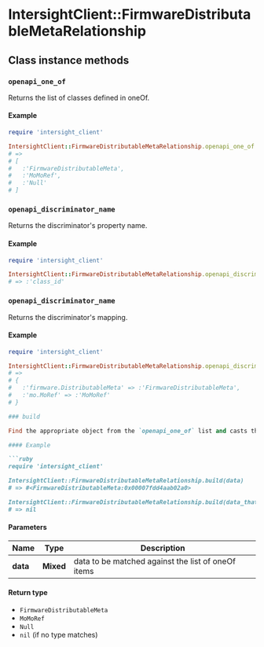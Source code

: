 # IntersightClient::FirmwareDistributableMetaRelationship

## Class instance methods

### `openapi_one_of`

Returns the list of classes defined in oneOf.

#### Example

```ruby
require 'intersight_client'

IntersightClient::FirmwareDistributableMetaRelationship.openapi_one_of
# =>
# [
#   :'FirmwareDistributableMeta',
#   :'MoMoRef',
#   :'Null'
# ]
```

### `openapi_discriminator_name`

Returns the discriminator's property name.

#### Example

```ruby
require 'intersight_client'

IntersightClient::FirmwareDistributableMetaRelationship.openapi_discriminator_name
# => :'class_id'
```

### `openapi_discriminator_name`

Returns the discriminator's mapping.

#### Example

```ruby
require 'intersight_client'

IntersightClient::FirmwareDistributableMetaRelationship.openapi_discriminator_mapping
# =>
# {
#   :'firmware.DistributableMeta' => :'FirmwareDistributableMeta',
#   :'mo.MoRef' => :'MoMoRef'
# }

### build

Find the appropriate object from the `openapi_one_of` list and casts the data into it.

#### Example

```ruby
require 'intersight_client'

IntersightClient::FirmwareDistributableMetaRelationship.build(data)
# => #<FirmwareDistributableMeta:0x00007fdd4aab02a0>

IntersightClient::FirmwareDistributableMetaRelationship.build(data_that_doesnt_match)
# => nil
```

#### Parameters

| Name | Type | Description |
| ---- | ---- | ----------- |
| **data** | **Mixed** | data to be matched against the list of oneOf items |

#### Return type

- `FirmwareDistributableMeta`
- `MoMoRef`
- `Null`
- `nil` (if no type matches)

